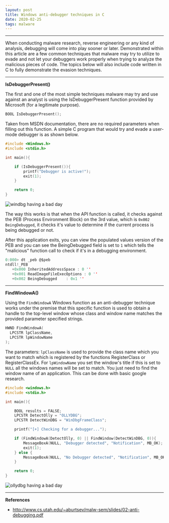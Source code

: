 ```yaml
---
layout: post
title: Windows anti-debugger techniques in C
date: 2020-02-25
tags: malware
---
```


----

When conducting malware research, reverse engineering or any kind of analysis, debugging will come into play sooner or later. Demonstrated within this article are a few common techniques that malware may try to utilize to evade and not let your debuggers work properly when trying to analyze the malicious pieces of code. The topics below will also include code written in C to fully demonstrate the evasion techniques.

----

**IsDebuggerPresent()**

The first and one of the most simple techniques malware may try and use against an analyst is using the IsDebuggerPresent function provided by Microsoft (for a legitimate purpose).

```c
BOOL IsDebuggerPresent();
```

Taken from MSDN documentation, there are no required parameters when filling out this function. A simple C program that would try and evade a user-mode debugger is as shown below.

```c
#include <Windows.h>
#include <stdio.h>

int main(){

    if (IsDebuggerPresent()){
        printf("Debugger is active!");
        exit(1);
    }

    return 0;
}
```

![windbg having a bad day](https://raw.githubusercontent.com/FULLSHADE/FULLSHADE.github.io/master/static/img/_posts/antidebug1.png)

The way this works is that when the API function is called, it checks against the PEB (Process Environment Block) on the 3rd value, which is `0x002 BeingDebugged`, it checks it's value to determine if the current process is being debugged or not.

After this application exits, you can view the populated values version of the PEB and you can see the BeingDebugged field is set to `1` which tells the "malicious" function call to check if it's in a debugging environment.

```c
0:000> dt _peb @$peb
ntdll!_PEB
   +0x000 InheritedAddressSpace : 0 ''
   +0x001 ReadImageFileExecOptions : 0 ''
   +0x002 BeingDebugged    : 0x1 ''
```

----

**FindWindowA()**

Using the `FindWindowA` Windows function as an anti-debugger technique works under the premise that this specific function is used to obtain a handle to the top-level window whose class and window name matches the provided parameter specified strings.

```c
HWND FindWindowA(
  LPCSTR lpClassName,
  LPCSTR lpWindowName
);
```

The parameters: `lpClassName` is used to provide the class name which you want to match which is registered by the functions RegisterClass or RegisterClassEx. For `lpWindowName` you set the window's title if this is set to `NULL` all the windows names will be set to match. You just need to find the window name of an application. This can be done with basic google research.

```c
#include <windows.h>
#include <stdio.h>

int main(){

    BOOL results = FALSE;
    LPCSTR DetectOlly = "OLLYDBG";
    LPCSTR DetectWinDBG = "WinDbgFrameClass";

    printf("[+] Checking for a debugger...");

    if (FindWindowA(DetectOlly, 0) || FindWindow(DetectWinDBG, 0)){
        MessageBoxA(NULL, "Debugger detected", "Notification", MB_OK);
        exit(1);
    } else {
        MessageBoxA(NULL, "No Debugger detected", "Notification", MB_OK);
    }

    return 0;
}

```

![ollydbg having a bad day](https://raw.githubusercontent.com/FULLSHADE/FULLSHADE.github.io/master/static/img/_posts/antidebug2.png)

----

**References**

- http://www.cs.utah.edu/~aburtsev/malw-sem/slides/02-anti-debugging.pdf

